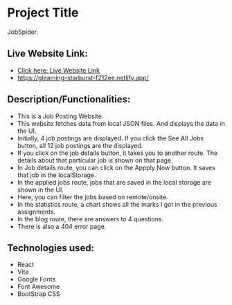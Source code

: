 
# Project Title

JobSpider.


## Live Website Link:

- [Click here: Live Website Link](https://gleaming-starburst-f212ee.netlify.app/)
- https://gleaming-starburst-f212ee.netlify.app/




## Description/Functionalities:
- This is a Job Posting Website.
- This website fetches data from local JSON files. And displays the data in the UI.
- Initially, 4 job postings are displayed. If you click the See All Jobs button, all 12 job postings are the displayed.
- If you click on the job details button, it takes you to another route. The details about that particular job is shown on that page.
- In Job details route, you can click on the Appply Now button. It saves that job in the localStorage.
- In the applied jobs route, jobs that are saved in the local storage are shown in the UI.
- Here, you can filter the jobs based on remote/onsite.
- In the statistics route, a chart shows all the marks I got in the previous assignments.
- In the blog route, there are answers to 4 questions.
- There is also a 404 error page.



## Technologies used:

- React
- Vite
- Google Fonts
- Font Awesome
- BootStrap CSS

